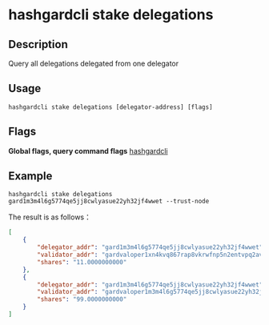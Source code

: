 # hashgardcli stake delegations

## Description

Query all delegations delegated from one delegator


## Usage

```shell
hashgardcli stake delegations [delegator-address] [flags]
```

## Flags

**Global flags, query command flags** [hashgardcli](../README.md)

## Example

```shell
hashgardcli stake delegations gard1m3m4l6g5774qe5jj8cwlyasue22yh32jf4wwet --trust-node
```

The result is as follows：

```json
[
    {
        "delegator_addr": "gard1m3m4l6g5774qe5jj8cwlyasue22yh32jf4wwet",
        "validator_addr": "gardvaloper1xn4kvq867rap8vkrwfnp5n2entvpq2avtd0ytq",
        "shares": "11.0000000000"
    },
    {
        "delegator_addr": "gard1m3m4l6g5774qe5jj8cwlyasue22yh32jf4wwet",
        "validator_addr": "gardvaloper1m3m4l6g5774qe5jj8cwlyasue22yh32jmhrxfx",
        "shares": "99.0000000000"
    }
]
```
